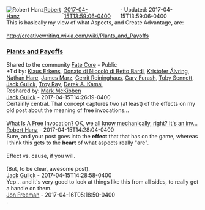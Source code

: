 <div style="margin-bottom:1em;"><div style="display:flex; align-items:center"><span itemprop="author" itemscope itemtype="http://schema.org/Person"><img class="author-photo" src="https://lh3.googleusercontent.com/a-/AAuE7mD3yvwFIxBUrNsdiEci6E-MIo7ApWFQqtHt10Ja=s64-c" alt="Robert Hanz" itemprop="image"><a href="https://plus.google.com/+RobertHanz" target="_blank" class="author" itemprop="url"><span itemprop="name">Robert Hanz</span></a></span> - <a target="_blank" href="https://plus.google.com/+RobertHanz/posts/MuTYXCN5XSE"><span itemprop="dateCreated">2017-04-15T13:59:06-0400</span></a><span> - Updated: <span itemprop="dateModified">2017-04-15T13:59:06-0400</span></span></div><div class="main-content"><span itemprop="text">This is basically my view of what Aspects, and Create Advantage, are:<br><br><a rel="nofollow" target="_blank" href="http://creativewriting.wikia.com/wiki/Plants_and_Payoffs" class="ot-anchor bidi_isolate" jslog="10929; track:click" dir="ltr">http://creativewriting.wikia.com/wiki/Plants_and_Payoffs</a></span></div><a href="http://creativewriting.wikia.com/wiki/Plants_and_Payoffs" target="_blank" class="link-embed"><h3>Plants and Payoffs</h3></a></div><span itemprop="audience"><div class="visibility">Shared to the community <a href="https://plus.google.com/communities/117231873544673522940">Fate Core</a> - Public</div></span><div class="post-activity"><div class="plus-oners">+1'd by: <a href="https://plus.google.com/+KlausErkens">Klaus Erkens</a>, <a href="https://plus.google.com/102904726536647261493">Donato di Niccolò di Betto Bardi</a>, <a href="https://plus.google.com/+KristoferPettersson">Kristofer Älvring</a>, <a href="https://plus.google.com/+NathanHare">Nathan Hare</a>, <a href="https://plus.google.com/118215481852846681501">James Marz</a>, <a href="https://plus.google.com/+GerritReininghaus">Gerrit Reininghaus</a>, <a href="https://plus.google.com/+GaryFurash">Gary Furash</a>, <a href="https://plus.google.com/102203809325421269433">Toby Sennett</a>, <a href="https://plus.google.com/+JackGulick">Jack Gulick</a>, <a href="https://plus.google.com/116595171579663828830">Troy Ray</a>, <a href="https://plus.google.com/+DerekAK">Derek A. Kamal</a></div><div class="resharers">Reshared by: <a href="https://plus.google.com/+MarkMcKibben">Mark McKibben</a></div></div><meta itemprop="commentCount" content="4"><div class="comments"><div class="comment" itemprop="comment" itemscope itemtype="http://schema.org/Comment"><span itemprop="author" itemscope itemtype="http://schema.org/Person"><a target="_blank" href="https://plus.google.com/+JackGulick" class="author" itemprop="url"><span itemprop="name">Jack Gulick</span></a></span><span class="time"> - <span itemprop="dateCreated">2017-04-15T14:26:19-0400</span></span><div class="comment-content" itemprop="text">Certainly central.  That concept captures two (at least) of the effects on my old post about the meaning of free invocations...<br><br></div><a href="https://plus.google.com/+JackGulick/posts/MzLguFLXcf4" target="_blank" class="inline-link-embed"><div class="link-title">What Is A Free Invocation? OK, we all know mechanically, right?  It&#39;s an inv...</div></a></div><div class="comment" itemprop="comment" itemscope itemtype="http://schema.org/Comment"><span itemprop="author" itemscope itemtype="http://schema.org/Person"><a target="_blank" href="https://plus.google.com/+RobertHanz" class="author" itemprop="url"><span itemprop="name">Robert Hanz</span></a></span><span class="time"> - <span itemprop="dateCreated">2017-04-15T14:28:04-0400</span></span><div class="comment-content" itemprop="text">Sure, and your post goes into the <b>effect</b> that that has on the game, whereas I think this gets to the <b>heart</b> of what aspects really &quot;are&quot;.<br><br>Effect vs. cause, if you will.<br><br>(But, to be clear, awesome post).</div></div><div class="comment" itemprop="comment" itemscope itemtype="http://schema.org/Comment"><span itemprop="author" itemscope itemtype="http://schema.org/Person"><a target="_blank" href="https://plus.google.com/+JackGulick" class="author" itemprop="url"><span itemprop="name">Jack Gulick</span></a></span><span class="time"> - <span itemprop="dateCreated">2017-04-15T14:28:58-0400</span></span><div class="comment-content" itemprop="text">Yep...  and it&#39;s very good to look at things like this from all sides, to really get a handle on them.</div></div><div class="comment" itemprop="comment" itemscope itemtype="http://schema.org/Comment"><span itemprop="author" itemscope itemtype="http://schema.org/Person"><a target="_blank" href="https://plus.google.com/111750123454041937620" class="author" itemprop="url"><span itemprop="name">Jon Freeman</span></a></span><span class="time"> - <span itemprop="dateCreated">2017-04-16T05:18:50-0400</span></span><div class="comment-content" itemprop="text">.</div></div></div></body></html>